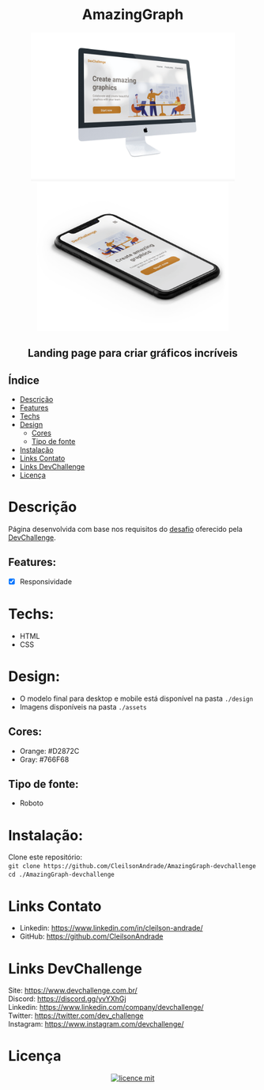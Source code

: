 <div align="center">
  <h1>AmazingGraph</h1>
  <img src="./design/desktop-model.png" height="300">
  <img src="./design/mobile-model.png" height="300"> 
  <h2>
    Landing page para criar gráficos incríveis
  </h2>
</div>

  

## Índice

* [Descrição](#descrição)
* [Features](#features) 
* [Techs](#techs) 
* [Design](#design)
  * [Cores](#cores)
  * [Tipo de fonte](#tipo-de-fonte)
* [Instalação](#instalação)
* [Links Contato](#links-contato)
* [Links DevChallenge](#links-devchallenge)
* [Licença](#licença)

# Descrição
Página desenvolvida com base nos requisitos do <a href="https://github.com/Lorenalgm/AmazingGraph">desafio</a> oferecido pela <a href="https://devchallenge.now.sh/">DevChallenge</a>.

## Features:
- [x] Responsividade<br>

# Techs: 
- HTML
- CSS

# Design:
- O modelo final para desktop e mobile está disponível na pasta `./design`
- Imagens disponíveis na pasta `./assets`<br>

## Cores:
- Orange: #D2872C<br>
- Gray: #766F68<br>

## Tipo de fonte:
- Roboto

# Instalação:
Clone este repositório:<br>
`git clone https://github.com/CleilsonAndrade/AmazingGraph-devchallenge`<br>
`cd ./AmazingGraph-devchallenge`

# Links Contato
- Linkedin: https://www.linkedin.com/in/cleilson-andrade/<br>
- GitHub: https://github.com/CleilsonAndrade<br>

# Links DevChallenge
Site: https://www.devchallenge.com.br/ <br>
Discord: https://discord.gg/yvYXhGj <br>
Linkedin: https://www.linkedin.com/company/devchallenge/<br>
Twitter: https://twitter.com/dev_challenge<br>
Instagram: https://www.instagram.com/devchallenge/<br>

# Licença
<p align="center"><a href="https://github.com/CleilsonAndrade/AmazingGraph-devchallenge/blob/master/LICENSE"><img src="https://camo.githubusercontent.com/002151a49ee9afae7ce4c2bce93056c9f0e108fbd14e5a7e46e7e79d87bb1071/68747470733a2f2f696d672e736869656c64732e696f2f62616467652f6c6963656e63652d4d49542d626c75652e7376673f7374796c653d666c61742d737175617265" alt="licence mit" data-canonical-src="https://img.shields.io/badge/licence-MIT-blue.svg?style=flat-square" style="max-width:100%;"></a></p>
